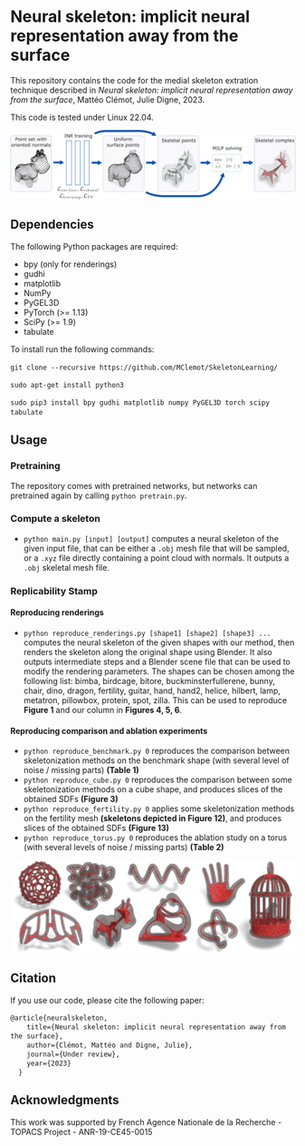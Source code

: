 # Neural skeleton: implicit neural representation away from the surface

This repository contains the code for the medial skeleton extration technique described in <i>Neural skeleton: implicit neural representation away from the surface</i>, Mattéo Clémot, Julie Digne, 2023.

This code is tested under Linux 22.04.

![Graphical abstract](Images/overview_spot.png)

## Dependencies
The following Python packages are required:
* bpy (only for renderings)
* gudhi
* matplotlib
* NumPy
* PyGEL3D 
* PyTorch (>= 1.13)
* SciPy (>= 1.9)
* tabulate

To install run the following commands:

`git clone --recursive https://github.com/MClemot/SkeletonLearning/`

`sudo apt-get install python3`

`sudo pip3 install bpy gudhi matplotlib numpy PyGEL3D torch scipy tabulate`

## Usage

### Pretraining
The repository comes with pretrained networks, but networks can pretrained again by calling `python pretrain.py`.

### Compute a skeleton
* `python main.py [input] [output]` computes a neural skeleton of the given input file, that can be either a `.obj` mesh file that will be sampled, or a `.xyz` file directly containing a point cloud with normals. It outputs a `.obj` skeletal mesh file.

### Replicability Stamp

#### Reproducing renderings
* `python reproduce_renderings.py [shape1] [shape2] [shape3] ...` computes the neural skeleton of the given shapes with our method, then renders the skeleton along the original shape using Blender. It also outputs intermediate steps and a Blender scene file that can be used to modify the rendering parameters. The shapes can be chosen among the following list: bimba, birdcage, bitore, buckminsterfullerene, bunny, chair, dino, dragon, fertility, guitar, hand, hand2, helice, hilbert, lamp, metatron, pillowbox, protein, spot, zilla. This can be used to reproduce **Figure 1** and our column in **Figures 4, 5, 6**.

#### Reproducing comparison and ablation experiments
* `python reproduce_benchmark.py 0` reproduces the comparison between skeletonization methods on the benchmark shape (with several level of noise / missing parts) **(Table 1)**
* `python reproduce_cube.py 0` reproduces the comparison between some skeletonization methods on a cube shape, and produces slices of the obtained SDFs **(Figure 3)**
* `python reproduce_fertility.py 0` applies some skeletonization methods on the fertility mesh **(skeletons depicted in Figure 12)**, and produces slices of the obtained SDFs **(Figure 13)**
* `python reproduce_torus.py 0` reproduces the ablation study on a torus (with several levels of noise / missing parts) **(Table 2)**

![Graphical teaser](Images/teaser.png)

## Citation
If you use our code, please cite the following paper:
```
@article{neuralskeleton,
    title={Neural skeleton: implicit neural representation away from the surface},
    author={Clémot, Mattéo and Digne, Julie},
    journal={Under review},
    year={2023}
  }
```
## Acknowledgments

This work was supported by French Agence Nationale de la Recherche - TOPACS Project - ANR-19-CE45-0015
